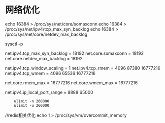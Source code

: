 # 网络优化


echo 16384 > /proc/sys/net/core/somaxconn
echo 16384 > /proc/sys/net/ipv4/tcp_max_syn_backlog 
echo 16384 > /proc/sys/net/core/netdev_max_backlog




sysctl -p



net.ipv4.tcp_max_syn_backlog = 18192
net.core.somaxconn = 18192
net.core.netdev_max_backlog = 18192

net.ipv4.tcp_window_scaling = 1
net.ipv4.tcp_rmem = 4096 87380 16777216
net.ipv4.tcp_wmem = 4096 65536 16777216

net.core.rmem_max = 16777216
net.core.wmem_max = 16777216

net.ipv4.ip_local_port_range = 8888 65000


        ulimit -n 260000
        ulimit -u 260000



//redis相关优化
echo 1 > /proc/sys/vm/overcommit_memory
